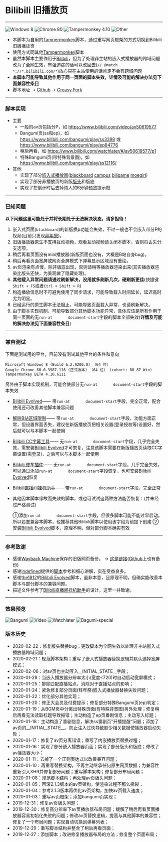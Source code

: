 # Bilibili 旧播放页
---
![Windows 8](https://img.shields.io/badge/Windows_8-compatible-green.svg?longCache=true) ![Chrome 80](https://img.shields.io/badge/Chrome_80-compatible-green.svg?longCache=true) ![Tampermonkey 4.10](https://img.shields.io/badge/Tampermonkey_4.10-compatible-green.svg?longCache=true) ![Other](https://img.shields.io/badge/Other-unknown-red.svg?longCache=true)
- 本脚本为自用的[Tampermonkey](https://www.tampermonkey.net/)脚本，通过重写网页框架的方式切换到Bilibili旧版播放页
- 使用方式同其他[Tampermonkey](https://www.tampermonkey.net/)脚本
- 虽然本脚本主要作用于[Bilibili](https://www.bilibili.com/)，但为了处理非主站的嵌入式播放器的跨域问题改为了全网生效，有强迫症的话可以改回去(`// @match        *://*.bilibili.com/*`)放心只在主站使用的话肯定不会有跨域问题
- **本脚本可能导致其他作用于同一页面的脚本失效，详情及可能的解决办法见下面兼容性条目**
- 脚本地址 → [Github](https://github.com/MotooriKashin/Bilibili-Old/) → [Greasy Fork](https://greasyfork.org/zh-CN/scripts/394296)

---
### 脚本实现
- 主要
   + 一般的av页包括分P，如 https://www.bilibili.com/video/av50619577
   + Bangumi页(ss和ep)，如 https://www.bilibili.com/bangumi/play/ss3398 或 https://www.bilibili.com/bangumi/play/ep84776
   + 稍后再看，如 https://www.bilibili.com/watchlater/#/av50619577/p1
   + 特殊Bangumi页(带特殊背景图)，如 https://www.bilibili.com/bangumi/play/ss12116/
- 其他
   + 实现了部分[嵌入式播放器](https://greasyfork.org/zh-CN/forum/uploads/editor/mo/76f0wjjv4k1w.jpg)([blackboard](https://www.bilibili.com/blackboard/topic/activity-2020bangumiQ1_web.html) [campus](https://campus.bilibili.com/index.html) [biligame](https://www.biligame.com/detail/?id=101644) [moegirl](https://zh.moegirl.org/%E4%B8%9C%E6%96%B9M-1%E6%BC%AB%E6%89%8D))
   + 实现了部分非播放页的新版[版头](https://greasyfork.org/zh-CN/forum/uploads/editor/4x/ntcyt7zzdzdu.jpg)和版底
   + 实现了在倒计时后去掉烦人的6分钟[预览](https://greasyfork.org/zh-CN/forum/uploads/editor/hv/kyxr9nt8gsja.jpg)提示框

---
### 已知问题
**以下问题这里可能处于并将长期处于无法解决状态，请多担待！**
1. 嵌入式页面(`blackboard`)的新版换p功能会失效，不过一般也不会嵌入带分P的视频(目前只发现[拜年祭](https://www.bilibili.com/blackboard/bnj2020.html))。
2. 旧版播放器原生不支持互动视频，观看互动视频请关闭本脚本，否则将丢失分支选项。
3. 稍后再看页面没有mini播放器(新版页面也没有，大概是B站自身bug)。
4. 稍后再看页面宽屏或网页全屏模式下弹幕显示区域没有重绘。
5. av页渲染有点慢，除非版底出现，否则请稍等播放器渲染出来(其实播放器渲染比版头还快，为美观做了隐藏处理)。
6. **其他载入异常问题请通过刷新解决，没用就多刷新几次，硬刷新更佳**(快捷键`Shift + F5`或者`Ctrl + Shift + R`)
7. 构造播放信息时不可避免使用了同步请求，可能导致载入时间延长，延迟高时尤为明显。
8. 已经运行的原生脚本无法阻止，可能导致页面载入异常，也请刷新解决。
9. 由于脚本实现机制，可能导致部分其他脚本功能异常，具体应该是所有作用于同一页面的无`run-at       document-start`字段的脚本全部失效(**详情及可能的解决办法见下面兼容性条目**)

---
### 兼容测试
下面是测试用的平台，目前没有测试其他平台的条件和意向
```
Microsoft Windows 8 (Build 6.2.9200.0) （64 位）
Google Chrome 80.0.3987.116 (正式版本) （64 位） (cohort: 80_87_Win)
Tampermonkey BETA 4.10.6111
```
另外由于脚本实现机制，可能会使部分无`run-at       document-start`字段的脚本失效
- [Bilibili Evolved](https://github.com/the1812/Bilibili-Evolved)—— 带`run-at       document-start`字段，完全正常，配合使用还可改善其他脚本兼容问题
- [解除B站区域限制](https://greasyfork.org/scripts/25718)—— 带`run-at       document-start`字段，功能方面正常，但设置界面丢失，建议在新版播放页把相关设置(登录授权等)设置好，然后就可以与本脚本一起使用
- [Bilibili CC字幕工具](https://greasyfork.org/scripts/378513)—— 无`run-at       document-start`字段，几乎完全失效，需安装[Bilibili Evolved](https://github.com/the1812/Bilibili-Evolved)才可恢复，注意该脚本需要在新版播放页读取CC字幕设置(需登录)，之后可以与本脚本一起使用
- [Bilibili 修车插件](https://greasyfork.org/scripts/374449)—— 无`run-at       document-start`字段，几乎完全失效，可以通过添加`run-at       document-start`字段恢复，也可安装[Bilibili Evolved](https://github.com/the1812/Bilibili-Evolved)恢复
- [Bilibili直播间挂机助手](https://github.com/SeaLoong/Bilibili-LRHH)—— 带`run-at       document-start`字段，完全正常
- 其他因本脚本缘故而失效的脚本，或也可试试这两种方法能否恢复：(并未经过严格测试)

     ①添加`run-at       document-start`字段，但很多脚本可能不能过早启动。所以若要兼容本脚本，也推荐其他Bilibili脚本以使用该字段为前提下创建
     ②安装[Bilibili Evolved](https://github.com/the1812/Bilibili-Evolved)脚本，原理不明，但对部分脚本确实有效
   
---
### 参考致谢
- 感谢[Wayback Machine](https://archive.org/web/)保存的旧版网页备份。 → [这是链接](https://pan.bnu.edu.cn/l/toTT4q)([Github](https://github.com/MotooriKashin/Bilibili-Old/tree/master/bilibili)上也有备份)
- 感谢[indefined](https://github.com/indefined)提供的[脚本](https://github.com/indefined/UserScripts/tree/master/bilibiliOldPlayer)参考和细心讲解，实在受益良多。
- 感谢[the1812](https://github.com/the1812)的[Bilibili Evolved](https://github.com/the1812/Bilibili-Evolved)脚本，虽非本意，且原理不明，但确实能改善本脚本与部分脚本的兼容问题。
- 描述文件参考了[Bilibili直播间挂机助手](https://github.com/SeaLoong/Bilibili-LRHH)的设计，这里一并致谢。

---
### 效果预览
![Bangumi](https://greasyfork.org/zh-CN/forum/uploads/editor/eh/valwnnnfyrpx.jpg)
![Video](https://greasyfork.org/zh-CN/forum/uploads/editor/3i/lts2zojlzla4.jpg)
![Watchlater](https://greasyfork.org/zh-CN/forum/uploads/editor/xc/tiah7eq7uxcq.jpg)
![Bagumi-special](https://greasyfork.org/zh-CN/forum/uploads/editor/el/ekipssyk5445.jpg)
### 版本历史
- 2020-02-22：修复版头替换bug；更改脚本为全网生效以处理非主站嵌入式播放器跨域问题；
- 2020-02-21：规范脚本架构；重写了嵌入式播放器替换逻辑并默认选择宽屏模式；
- 2020-02-06：对av页也主动写入__INITIAL_STATE__字段；
- 2020-01-29：当嵌入播放器分辨率太小(宽度<720)时自动启动宽屏模式；
- 2020-01-25：排除匹配直播站点，消除对于直播站点的影响；
- 2020-01-24：紧急修复部分页面(拜年祭)嵌入式播放器替换失败问题；
- 2020-01-22：优化部分其他实现；
- 2020-01-20：修正大会员及付费提示；修复部分特殊Bangumi页(ep)判定；
- 2020-01-19：从BGM页中分离出特殊页面(有特殊背景图)另外处理；修复稍后再看无法读取标题导致报错；主动构造了ep页番剧信息；主动写入标题；
- 2020-01-18：主动构造了番剧信息，解决ss番剧页”开播提醒“问题；添加了av页的__INITIAL_STATE__，防止注入过快导致缺少相关数据使播放器启动失败；
- 2020-01-17：修复了av页分离错误；重写了内嵌播放页替换过程；
- 2020-01-16：实现了部分嵌入播放器页面；实现了部分版头和版底；修改了av播放器大小；
- 2020-01-11：去掉了一个正则表达式以改善兼容问题；
- 2020-01-10：再重写替换架构，不再主动继承任何原生网页数据；为兼容性重新引入XHR并修复部分问题；重写脚本架构；修复部分布局问题；
- 2020-01-08：规范脚本结构；再处理av页版头问题；
- 2020-01-05：回滚2.1.3版本的av页架构，使渲染过程不那么撕裂；
- 2020-01-04：参考2.1.3版本再优化av页架构，加快av页载入速度；
- 2020-01-03：重写av页框架；添加bangumi页实现；
- 2019-12-31：修复av页版头问题；
- 2019-12-30：修复高分辨率下av页播放器布局问题；缓解了稍后再看页面播放器容易初始化失败的问题；修改av页替换逻辑，提高与其他脚本的兼容性；修复了一个布局问题；实现自动切换到弹幕列表；
- 2019-12-29：重写脚本结构并整合了稍后再看页面；
- 2019-12-27：添加脚本；改进修复播放器布局的方法；修复整个页面布局；

